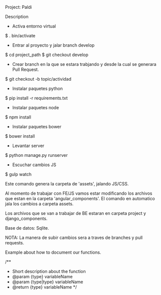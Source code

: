 Project: Paldi

Description

- Activa entorno virtual

$ . bin/activate


- Entrar al proyecto y jalar branch develop

$ cd project_path
$ git checkout develop

- Crear branch en la que se estara trabjando y desde la cual se generara Pull Request.

$ git checkout -b topic/actividad

- Instalar paquetes python

$ pip install -r requirements.txt


- Instalar paquetes node

$ npm install


- Instalar paquetes bower

$ bower install


- Levantar server

$ python manage.py runserver


- Escuchar cambios JS

$ gulp watch

Este comando genera la carpeta de 'assets', jalando JS/CSS.

Al momento de trabajar con FE/JS vamos estar modificando los archivos que estan en la
carpeta 'angular_components'. El comando en automatico jala los cambios a
carpeta assets.

Los archivos que se van a trabajar de BE estaran en carpeta project y django_components.

Base de datos: Sqlite.

NOTA: La manera de subir cambios sera a traves de branches y pull requests.


Example about how to document our functions.

/**
 * Short description about the function
 * @param {type} variableName 
 * @param {type|type} variableName 
 * @return {type} variableName 
 */

